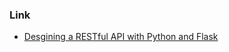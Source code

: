 ### Link
- [Desgining a RESTful API with Python and Flask](https://blog.miguelgrinberg.com/post/designing-a-restful-api-with-python-and-flask)